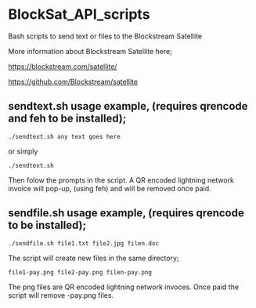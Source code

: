 # BlockSat_API_scripts
Bash scripts to send text or files to the Blockstream Satellite

More information about Blockstream Satellite here;

https://blockstream.com/satellite/

https://github.com/Blockstream/satellite

## sendtext.sh usage example, (requires qrencode and feh to be installed);

`./sendtext.sh any text goes here`

or simply

`./sendtext.sh`

Then folow the prompts in the script. A QR encoded lightning network invoice will pop-up, (using feh) and will be removed once paid.

## sendfile.sh usage example, (requires qrencode to be installed);

`./sendfile.sh file1.txt file2.jpg filen.doc`

The script will create new files in the same directory;

`file1-pay.png
file2-pay.png
filen-pay.png`

The png files are QR encoded lightning network invoces. Once paid the script will remove -pay.png files.

